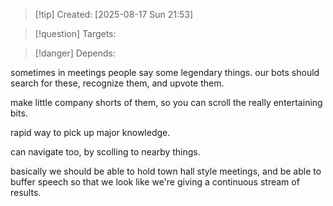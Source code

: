 
>[!tip] Created: [2025-08-17 Sun 21:53]

>[!question] Targets: 

>[!danger] Depends: 

sometimes in meetings people say some legendary things.
our bots should search for these, recognize them, and upvote them.

make little company shorts of them, so you can scroll the really entertaining bits.

rapid way to pick up major knowledge.

can navigate too, by scolling to nearby things.

basically we should be able to hold town hall style meetings, and be able to buffer speech so that we look like we're giving a continuous stream of results.